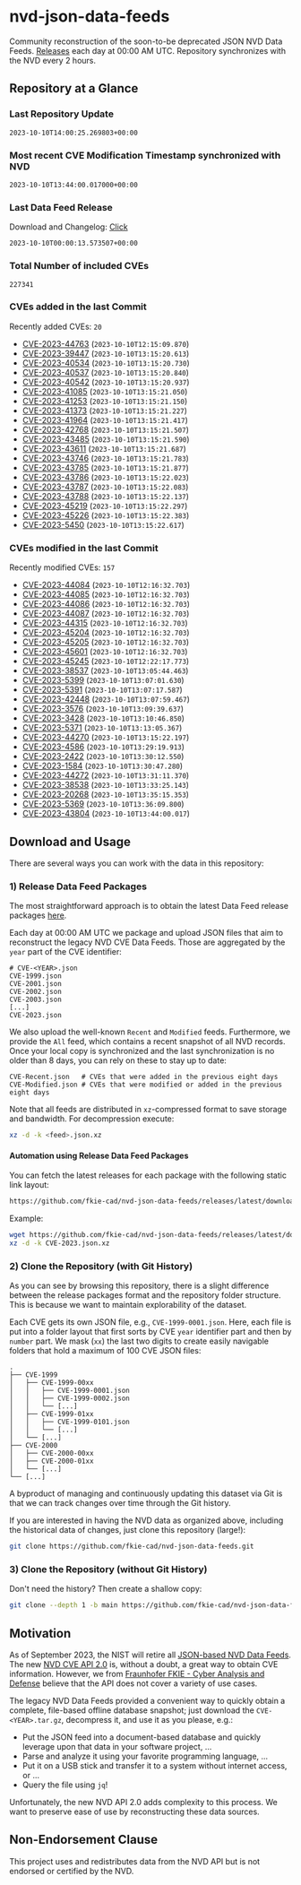 # nvd-json-data-feeds

Community reconstruction of the soon-to-be deprecated JSON NVD Data Feeds. 
[Releases](https://github.com/fkie-cad/nvd-json-data-feeds/releases/latest) each day at 00:00 AM UTC.
Repository synchronizes with the NVD every 2 hours.

## Repository at a Glance

### Last Repository Update

```plain
2023-10-10T14:00:25.269803+00:00
```

### Most recent CVE Modification Timestamp synchronized with NVD

```plain
2023-10-10T13:44:00.017000+00:00
```

### Last Data Feed Release

Download and Changelog: [Click](https://github.com/fkie-cad/nvd-json-data-feeds/releases/latest)

```plain
2023-10-10T00:00:13.573507+00:00
```

### Total Number of included CVEs

```plain
227341
```

### CVEs added in the last Commit

Recently added CVEs: `20`

* [CVE-2023-44763](CVE-2023/CVE-2023-447xx/CVE-2023-44763.json) (`2023-10-10T12:15:09.870`)
* [CVE-2023-39447](CVE-2023/CVE-2023-394xx/CVE-2023-39447.json) (`2023-10-10T13:15:20.613`)
* [CVE-2023-40534](CVE-2023/CVE-2023-405xx/CVE-2023-40534.json) (`2023-10-10T13:15:20.730`)
* [CVE-2023-40537](CVE-2023/CVE-2023-405xx/CVE-2023-40537.json) (`2023-10-10T13:15:20.840`)
* [CVE-2023-40542](CVE-2023/CVE-2023-405xx/CVE-2023-40542.json) (`2023-10-10T13:15:20.937`)
* [CVE-2023-41085](CVE-2023/CVE-2023-410xx/CVE-2023-41085.json) (`2023-10-10T13:15:21.050`)
* [CVE-2023-41253](CVE-2023/CVE-2023-412xx/CVE-2023-41253.json) (`2023-10-10T13:15:21.150`)
* [CVE-2023-41373](CVE-2023/CVE-2023-413xx/CVE-2023-41373.json) (`2023-10-10T13:15:21.227`)
* [CVE-2023-41964](CVE-2023/CVE-2023-419xx/CVE-2023-41964.json) (`2023-10-10T13:15:21.417`)
* [CVE-2023-42768](CVE-2023/CVE-2023-427xx/CVE-2023-42768.json) (`2023-10-10T13:15:21.507`)
* [CVE-2023-43485](CVE-2023/CVE-2023-434xx/CVE-2023-43485.json) (`2023-10-10T13:15:21.590`)
* [CVE-2023-43611](CVE-2023/CVE-2023-436xx/CVE-2023-43611.json) (`2023-10-10T13:15:21.687`)
* [CVE-2023-43746](CVE-2023/CVE-2023-437xx/CVE-2023-43746.json) (`2023-10-10T13:15:21.783`)
* [CVE-2023-43785](CVE-2023/CVE-2023-437xx/CVE-2023-43785.json) (`2023-10-10T13:15:21.877`)
* [CVE-2023-43786](CVE-2023/CVE-2023-437xx/CVE-2023-43786.json) (`2023-10-10T13:15:22.023`)
* [CVE-2023-43787](CVE-2023/CVE-2023-437xx/CVE-2023-43787.json) (`2023-10-10T13:15:22.083`)
* [CVE-2023-43788](CVE-2023/CVE-2023-437xx/CVE-2023-43788.json) (`2023-10-10T13:15:22.137`)
* [CVE-2023-45219](CVE-2023/CVE-2023-452xx/CVE-2023-45219.json) (`2023-10-10T13:15:22.297`)
* [CVE-2023-45226](CVE-2023/CVE-2023-452xx/CVE-2023-45226.json) (`2023-10-10T13:15:22.383`)
* [CVE-2023-5450](CVE-2023/CVE-2023-54xx/CVE-2023-5450.json) (`2023-10-10T13:15:22.617`)


### CVEs modified in the last Commit

Recently modified CVEs: `157`

* [CVE-2023-44084](CVE-2023/CVE-2023-440xx/CVE-2023-44084.json) (`2023-10-10T12:16:32.703`)
* [CVE-2023-44085](CVE-2023/CVE-2023-440xx/CVE-2023-44085.json) (`2023-10-10T12:16:32.703`)
* [CVE-2023-44086](CVE-2023/CVE-2023-440xx/CVE-2023-44086.json) (`2023-10-10T12:16:32.703`)
* [CVE-2023-44087](CVE-2023/CVE-2023-440xx/CVE-2023-44087.json) (`2023-10-10T12:16:32.703`)
* [CVE-2023-44315](CVE-2023/CVE-2023-443xx/CVE-2023-44315.json) (`2023-10-10T12:16:32.703`)
* [CVE-2023-45204](CVE-2023/CVE-2023-452xx/CVE-2023-45204.json) (`2023-10-10T12:16:32.703`)
* [CVE-2023-45205](CVE-2023/CVE-2023-452xx/CVE-2023-45205.json) (`2023-10-10T12:16:32.703`)
* [CVE-2023-45601](CVE-2023/CVE-2023-456xx/CVE-2023-45601.json) (`2023-10-10T12:16:32.703`)
* [CVE-2023-45245](CVE-2023/CVE-2023-452xx/CVE-2023-45245.json) (`2023-10-10T12:22:17.773`)
* [CVE-2023-38537](CVE-2023/CVE-2023-385xx/CVE-2023-38537.json) (`2023-10-10T13:05:44.463`)
* [CVE-2023-5399](CVE-2023/CVE-2023-53xx/CVE-2023-5399.json) (`2023-10-10T13:07:01.630`)
* [CVE-2023-5391](CVE-2023/CVE-2023-53xx/CVE-2023-5391.json) (`2023-10-10T13:07:17.587`)
* [CVE-2023-42448](CVE-2023/CVE-2023-424xx/CVE-2023-42448.json) (`2023-10-10T13:07:59.467`)
* [CVE-2023-3576](CVE-2023/CVE-2023-35xx/CVE-2023-3576.json) (`2023-10-10T13:09:39.637`)
* [CVE-2023-3428](CVE-2023/CVE-2023-34xx/CVE-2023-3428.json) (`2023-10-10T13:10:46.850`)
* [CVE-2023-5371](CVE-2023/CVE-2023-53xx/CVE-2023-5371.json) (`2023-10-10T13:13:05.367`)
* [CVE-2023-44270](CVE-2023/CVE-2023-442xx/CVE-2023-44270.json) (`2023-10-10T13:15:22.197`)
* [CVE-2023-4586](CVE-2023/CVE-2023-45xx/CVE-2023-4586.json) (`2023-10-10T13:29:19.913`)
* [CVE-2023-2422](CVE-2023/CVE-2023-24xx/CVE-2023-2422.json) (`2023-10-10T13:30:12.550`)
* [CVE-2023-1584](CVE-2023/CVE-2023-15xx/CVE-2023-1584.json) (`2023-10-10T13:30:47.280`)
* [CVE-2023-44272](CVE-2023/CVE-2023-442xx/CVE-2023-44272.json) (`2023-10-10T13:31:11.370`)
* [CVE-2023-38538](CVE-2023/CVE-2023-385xx/CVE-2023-38538.json) (`2023-10-10T13:33:25.143`)
* [CVE-2023-20268](CVE-2023/CVE-2023-202xx/CVE-2023-20268.json) (`2023-10-10T13:35:15.353`)
* [CVE-2023-5369](CVE-2023/CVE-2023-53xx/CVE-2023-5369.json) (`2023-10-10T13:36:09.800`)
* [CVE-2023-43804](CVE-2023/CVE-2023-438xx/CVE-2023-43804.json) (`2023-10-10T13:44:00.017`)


## Download and Usage

There are several ways you can work with the data in this repository:

### 1) Release Data Feed Packages

The most straightforward approach is to obtain the latest Data Feed release packages [here](https://github.com/fkie-cad/nvd-json-data-feeds/releases/latest).

Each day at 00:00 AM UTC we package and upload JSON files that aim to reconstruct the legacy NVD CVE Data Feeds.
Those are aggregated by the `year` part of the CVE identifier:

```
# CVE-<YEAR>.json
CVE-1999.json
CVE-2001.json
CVE-2002.json
CVE-2003.json
[...]
CVE-2023.json
```

We also upload the well-known `Recent` and `Modified` feeds.
Furthermore, we provide the `All` feed, which contains a recent snapshot of all NVD records.
Once your local copy is synchronized and the last synchronization is no older than 8 days, you can rely on these to stay up to date:

```plain
CVE-Recent.json   # CVEs that were added in the previous eight days
CVE-Modified.json # CVEs that were modified or added in the previous eight days
```

Note that all feeds are distributed in `xz`-compressed format to save storage and bandwidth.
For decompression execute:

```sh
xz -d -k <feed>.json.xz
```


#### Automation using Release Data Feed Packages

You can fetch the latest releases for each package with the following static link layout:

```sh
https://github.com/fkie-cad/nvd-json-data-feeds/releases/latest/download/CVE-<YEAR>.json.xz
```

Example:

```sh
wget https://github.com/fkie-cad/nvd-json-data-feeds/releases/latest/download/CVE-2023.json.xz
xz -d -k CVE-2023.json.xz
```

### 2) Clone the Repository (with Git History)

As you can see by browsing this repository, there is a slight difference between the release packages format and the repository folder structure.
This is because we want to maintain explorability of the dataset.

Each CVE gets its own JSON file, e.g., `CVE-1999-0001.json`.
Here, each file is put into a folder layout that first sorts by CVE `year` identifier part and then by `number` part.
We mask (`xx`) the last two digits to create easily navigable folders that hold a maximum of 100 CVE JSON files:

```plain
.
├── CVE-1999
│   ├── CVE-1999-00xx
│   │   ├── CVE-1999-0001.json
│   │   ├── CVE-1999-0002.json
│   │   └── [...]
│   ├── CVE-1999-01xx
│   │   ├── CVE-1999-0101.json
│   │   └── [...]
│   └── [...]
├── CVE-2000
│   ├── CVE-2000-00xx
│   ├── CVE-2000-01xx
│   └── [...]
└── [...]
```

A byproduct of managing and continuously updating this dataset via Git is that we can track changes over time through the Git history.

If you are interested in having the NVD data as organized above, including the historical data of changes, just clone this repository (large!):

```sh
git clone https://github.com/fkie-cad/nvd-json-data-feeds.git
```

### 3) Clone the Repository (without Git History)

Don't need the history? Then create a shallow copy:

```sh
git clone --depth 1 -b main https://github.com/fkie-cad/nvd-json-data-feeds.git
```

## Motivation

As of September 2023, the NIST will retire all [JSON-based NVD Data Feeds](https://nvd.nist.gov/vuln/data-feeds#divRetirementBanner-1).
The new [NVD CVE API 2.0](https://nvd.nist.gov/developers/vulnerabilities) is, without a doubt, a great way to obtain CVE information.
However, we from [Fraunhofer FKIE - Cyber Analysis and Defense](https://www.fkie.fraunhofer.de/en/departments/cad.html) believe that the API does not cover a variety of use cases.

The legacy NVD Data Feeds provided a convenient way to quickly obtain a complete, file-based offline database snapshot; just download the `CVE-<YEAR>.tar.gz`, decompress it, and use it as you please, e.g.:

* Put the JSON feed into a document-based database and quickly leverage upon that data in your software project, ...
* Parse and analyze it using your favorite programming language, ...
* Put it on a USB stick and transfer it to a system without internet access, or ...
* Query the file using `jq`!

Unfortunately, the new NVD API 2.0 adds complexity to this process.
We want to preserve ease of use by reconstructing these data sources.

## Non-Endorsement Clause

This project uses and redistributes data from the NVD API but is not endorsed or certified by the NVD.